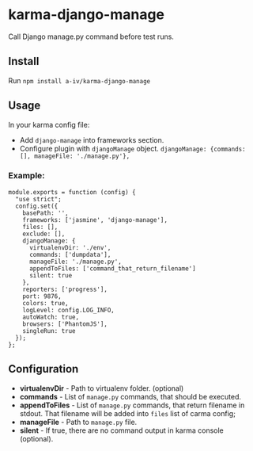 karma-django-manage
===================

Call Django manage.py command before test runs.

Install
-------

Run `npm install a-iv/karma-django-manage`

Usage
-----

In your karma config file:
* Add `django-manage` into frameworks section.
* Configure plugin with `djangoManage` object. ``djangoManage: {commands: [], manageFile: './manage.py'},``

### Example: ###

    module.exports = function (config) {
      "use strict";
      config.set({
        basePath: '',
        frameworks: ['jasmine', 'django-manage'],
        files: [],
        exclude: [],
        djangoManage: {
          virtualenvDir: './env',
          commands: ['dumpdata'],
          manageFile: './manage.py',
          appendToFiles: ['command_that_return_filename']
          silent: true
        },
        reporters: ['progress'],
        port: 9876,
        colors: true,
        logLevel: config.LOG_INFO,
        autoWatch: true,
        browsers: ['PhantomJS'],
        singleRun: true
      });
    };


Configuration
-------------

 - __virtualenvDir__ - Path to virtualenv folder. (optional)
 - __commands__ - List of `manage.py` commands, that should be executed.
 - __appendToFiles__ - List of `manage.py` commands, that return filename in stdout. That filename will be added into `files` list of carma config; 
 - __manageFile__ - Path to `manage.py` file.  
 - __silent__ - If true, there are no command output in karma console (optional).  
